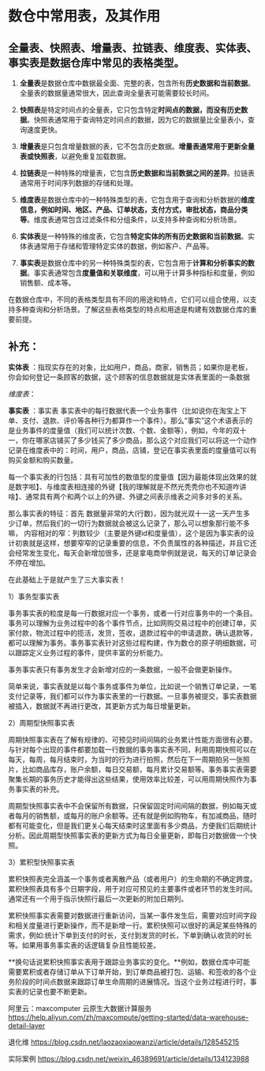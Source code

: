 # 数仓中常用表，及其作用

## 全量表、快照表、增量表、拉链表、维度表、实体表、事实表是数据仓库中常见的表格类型。

1. **全量表**是数据仓库中数据最全面、完整的表，包含所有**历史数据和当前数据**。全量表的数据量通常很大，因此查询全量表可能需要较长时间。

2. **快照表**是特定时间点的全量表，它只包含特定**时间点的数据，而没有历史数据**。快照表通常用于查询特定时间点的数据，因为它的数据量比全量表小，查询速度更快。

3. **增量表**是只包含增量数据的表，它不包含历史数据。**增量表通常用于更新全量表或快照表**，以避免重复加载数据。

4. **拉链表**是一种特殊的增量表，它包含**历史数据和当前数据之间的差异**。拉链表通常用于时间序列数据的存储和处理。

5. **维度表**是数据仓库中的一种特殊类型的表，它包含用于查询和分析数据的**维度信息，例如时间、地区、产品、订单状态，支付方式，审批状态，商品分类等**。维度表通常包含过滤条件和分组条件，以支持多种查询和分析场景。

6. **实体表**是一种特殊的维度表，它包含**特定实体的所有历史数据和当前数据**。实体表通常用于存储和管理特定实体的数据，例如客户、产品等。

7. **事实表**是数据仓库中的另一种特殊类型的表，它包含用于**计算和分析事实的数据**。事实表通常包含**度量值和关联维度**，可以用于计算多种指标和度量，例如销售额、成本等。

在数据仓库中，不同的表格类型具有不同的用途和特点，它们可以组合使用，以支持多种查询和分析场景。了解这些表格类型的特点和用途是构建有效数据仓库的重要前提。

## 补充：
**实体表** ：指现实存在的对象，比如用户，商品，商家，销售员；如果你是老板，你会如何登记一条顾客的数据，这个顾客的信息数据就是实体表里面的一条数据

*维度表*：

**事实表** ：事实表
事实表中的每行数据代表一个业务事件（比如说你在淘宝上下单、支付、退款、评价等各种行为都算作一个事件）。那么“事实”这个术语表示的是业务事件的度量值（我们可以统计次数、个数、金额等），例如，今年的双十一，你在哪家店铺买了多少钱买了多少商品，那么这个对应我们可以将这一个动作记录在维度表中的：时间，用户，商品，店铺，登记在事实表里面的度量值可以有购买金额和购买数量。

每一个事实表的行包括：具有可加性的数值型的度量值【因为最能体现出效果的就是数字啦】、与维度表相连接的外键【我的理解就是不然光秃秃你也不知道咋讲啥】、通常具有两个和两个以上的外键、外键之间表示维表之间多对多的关系。

那么事实表的特征：首先 数据量非常的大(行数)，因为就光双十一这一天产生多少订单，然后我们的一切行为数据就会被这么记录了，那么可以想象那行能不多嘛， 内容相对的窄：列数较少（主要是外键id和度量值），这个是因为事实表的设计初衷就是这样，想要窄窄的记录重要的信息，不负责属性的各种描述，并且它还会经常发生变化，每天会新增加很多，还是拿电商举例就是说，每天的订单记录会不停在增加。

在此基础上于是就产生了三大事实表！

1）事务型事实表

事务事实表的粒度是每一行数据对应一个事务，或者一行对应事务中的一个条目。事务可以理解为业务过程中的各个事件节点，比如网购交易过程中的创建订单，买家付款，物流过程中的揽活，发货，签收，退款过程中的申请退款，确认退款等，都可以理解为事务。事务事实表针对这些过程构建，作为数仓的原子明细数据，可以跟踪定义业务过程的事件，提供丰富的分析能力。

事务事实表只有事务发生才会新增对应的一条数据，一般不会做更新操作。

简单来说，事实表就是以每个事务或事件为单位，比如说一个销售订单记录，一笔支付记录等，我们都可以作为事实表里的一行数据。一旦事务被提交，事实表数据被插入，数据就不再进行更改，其更新方式为每日增量更新。

2）周期型快照事实表

周期快照事实表在了解有规律的、可预见时间间隔的业务累计性能方面很有必要。与针对每个出现的事件都要加载一行数据的事务事实表不同，利用周期快照可以在每天，每周，每月结束时，为当时的行为进行拍照，然后在下一周期拍另一张照片，比如商品库存，账户余额，每日交易额，每月累计交易额等。事务事实表需要聚集长期的事务历史才能得出这些结果，使用效率比较差，可以用周期快照作为事务事实表的补充。

周期型快照事实表中不会保留所有数据，只保留固定时间间隔的数据，例如每天或者每月的销售额，或每月的账户余额等。还有就是例如购物车，有加减商品，随时都有可能变化，但是我们更关心每天结束时这里面有多少商品，方便我们后期统计分析。因此周期型快照事实表的更新方式为每日全量更新，即每日对数据做一个快照。

3）累积型快照事实表

累积快照表完全涵盖一个事务或者离散产品（或者用户）的生命期的不确定跨度。累积快照表具有多个日期字段，用于对应可预见的主要事件或者环节的发生时间。通常还有一个用于指示快照行最后一次更新的附加日期列。

累积快照事实表需要对数据进行重新访问，当某一事件发生后，需要对应时间字段和相关度量进行更新操作，而不是新增一行。累积快照可以很好的满足某些特殊的需求，例如:统计下单到支付的时长，支付到发货的时长，下单到确认收货的时长等。如果用事务事实表的话逻辑复杂且性能较差。

**换句话说累积快照事实表用于跟踪业务事实的变化。**例如，数据仓库中可能需要累积或者存储订单从下订单开始，到订单商品被打包、运输、和签收的各个业务阶段的时间点数据来跟踪订单生命周期的进展情况。当这个业务过程进行时，事实表的记录也要不断更新。

阿里云：maxcomputer 云原生大数据计算服务
https://help.aliyun.com/zh/maxcompute/getting-started/data-warehouse-detail-layer

退化维
https://blog.csdn.net/laozaoxiaowanzi/article/details/128545215

实际案例
https://blog.csdn.net/weixin_46389691/article/details/134123988

